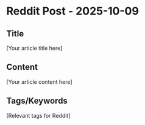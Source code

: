 # Reddit Post - 2025-10-09

## Title
[Your article title here]

## Content
[Your article content here]

## Tags/Keywords
[Relevant tags for Reddit]
